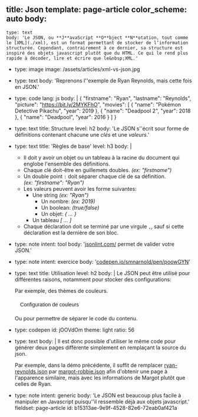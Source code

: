 title: Json
template: page-article
color_scheme: auto
body:
  -
    type: text
    body: 'Le JSON, ou **J**avaScript **O**bject **N**otation, tout comme le [XML](./xml), est un format permettant de stocker de l’information structurée. Cependant, contrairement à ce dernier, sa structure est inspiré des objets javascript plutôt que du HTML. Ce qui le rend plus rapide à décoder, lire et écrire que le&nbsp;XML.'
  -
    type: image
    image: /assets/articles/xml-vs-json.jpg
  -
    type: text
    body: 'Reprenons l''exemple de Ryan Reynolds, mais cette fois en&nbsp;JSON.'
  -
    type: code
    lang: js
    body: |
      {
        "firstname": "Ryan",
        "lastname": "Reynolds",
        "picture": "https://bit.ly/2MYKFhO",
        "movies": [
          {
            "name": "Pokémon Detective Pikachu",
            "year": 2019
          },
          {
            "name": "Deadpool 2",
            "year": 2018
          },
          {
            "name": "Deadpool",
            "year": 2016
          }
        ]
      }
  -
    type: text
    title: Structure
    level: h2
    body: 'Le JSON s''écrit sour forme de définitions contenant chacune une _clés_ et une _valeurs_.'
  -
    type: text
    title: 'Règles de base'
    level: h3
    body: |
      - Il doit y avoir un objet ou un tableau à la racine du document qui englobe l'ensemble des&nbsp;définitions.
      - Chaque clé doit-être en guillemets doubles. _(ex:&nbsp;"firstname")_
      - Un double point `:` doit séparer chaque clé de sa définition. _(ex:&nbsp;"firstname":&nbsp;"Ryan")_
      - Les valeurs peuvent avoir les forme&nbsp;suivantes:
      	- Une string _(ex:&nbsp;"Ryan")_
          - Un nombre: _(ex:&nbsp;2019)_
          - Un boolean: _(true/false)_
          - Un objet: _{ ... }_
      	- Un tableau _[ ... ]_
      - Chaque déclaration doit se terminé par une virgule `,`, sauf si cette déclaration est la dernière de son&nbsp;bloc.
  -
    type: note
    intent: tool
    body: '[jsonlint.com/](https://jsonlint.com/) permet de valider votre JSON.'
  -
    type: note
    intent: exercice
    body: '[codepen.io/smnarnold/pen/poowGYN](https://codepen.io/smnarnold/pen/poowGYN)'
  -
    type: text
    title: Utilisation
    level: h2
    body: |
      Le JSON peut être utilisé pour différentes raisons, notamment pour stocker des configurations:
      
      Par exemple, des thèmes de couleurs.
      
      <script>
        var demoJson = function() {
          fetch('https://i.smnarnold.com/colors/colors.json')
          .then(response => response.json())
          .then(result => {
            const index = Math.round(Math.random() * result.length);
            document.documentElement.style.setProperty('--primary', `#${result[index][0]}`);
            document.documentElement.style.setProperty('--secondary', `#${result[index][1]}`);
          }); 
        }
      </script>
      
      <button style="background: var(--secondary); color: var(--primary); font-size: 1em; border-radius: 100px; border: 0; padding: 0.5em 1em;" onclick="demoJson()">Configuration de couleurs</button>	
      
      Ou pour permettre de séparer le code du contenu.
  -
    type: codepen
    id: jOOVdOm
    theme: light
    ratio: 56
  -
    type: text
    body: |
      Il est donc possible d'utiliser le même code pour générer deux pages différente simplement en remplaçant la source du json.
      
      Par exemple, dans la démo précédente, il suffit de&nbsp;remplacer
      [ryan-reynolds.json](https://i.smnarnold.com/exercices/json/ryan-reynolds.json)
      par
      [margot-robbie.json](https://i.smnarnold.com/exercices/json/margot-robbie.json)
      afin d'obtenir une page à l'apparence similaire, mais avec les informations de Margot plutôt que celles de&nbsp;Ryan.
  -
    type: note
    intent: generic
    body: 'Le JSON est beaucoup plus facile à manipuler en Javascript puisqu''il ressemble déjà aux objets&nbsp;javascript.'
fieldset: page-article
id: b15313ae-9e9f-4528-82e6-72eab0af421a
